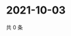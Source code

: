 # 2021-10-03

共 0 条

<!-- BEGIN WEIBO -->
<!-- 最后更新时间 Sun Oct 03 2021 00:15:38 GMT+0800 (China Standard Time) -->

<!-- END WEIBO -->
